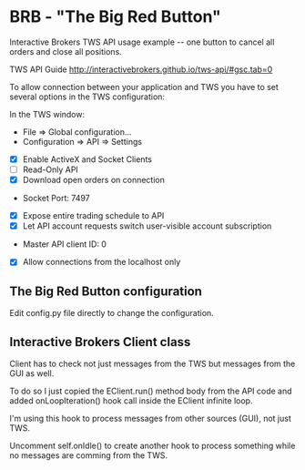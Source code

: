 # BRB - "The Big Red Button"
Interactive Brokers TWS API usage example -- one button to cancel all orders and close all positions.

TWS API Guide http://interactivebrokers.github.io/tws-api/#gsc.tab=0

To allow connection between your application and TWS you have to set several options in the TWS configuration:

In the TWS window:
- File => Global configuration...
- Configuration => API => Settings
- [x] Enable ActiveX and Socket Clients
- [ ] Read-Only API
- [x] Download open orders on connection
- Socket Port: 7497
- [x] Expose entire trading schedule to API
- [x] Let API account requests switch user-visible account subscription
- Master API client ID: 0
- [x] Allow connections from the localhost only

## The Big Red Button configuration

Edit config.py file directly to change the configuration.

## Interactive Brokers Client class

Client has to check not just messages from the TWS but messages from the GUI as well.

To do so I just copied the EClient.run() method body from the API code and
added onLoopIteration() hook call inside the EClient infinite loop.

I'm using this hook to process messages from other sources (GUI), not just TWS.

Uncomment self.onIdle() to create another hook to process something while
no messages are comming from the TWS.
